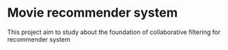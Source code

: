 # Movie recommender system 
This project aim to study about the foundation of collaborative filtering for recommender system
